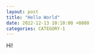 ```yaml
---
layout: post
title: "Hello World"
date: 2022-12-13 10:10:00 +0800
categories: CATEGORY-1
---
```


Hi!
